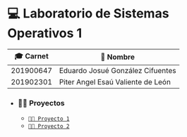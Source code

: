 # 💻 Laboratorio de Sistemas Operativos 1

| 🎓 Carnet | 📛 Nombre |
| --------- | --------- |
| 201900647 | Eduardo Josué González Cifuentes |
| 201902301 | Piter Angel Esaú Valiente de León |


- ### 👨‍💻 Proyectos
    - [`👨‍💻 Proyecto 1`](./Proyectos/Proyecto1/)
    - [`👨‍💻 Proyecto 2`](./Proyectos/Proyecto2/)